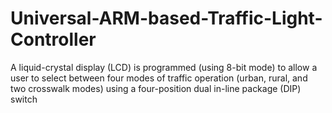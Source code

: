 # Universal-ARM-based-Traffic-Light-Controller
A liquid-crystal display (LCD) is programmed (using 8-bit mode) to allow a user to select between four modes of traffic operation (urban, rural, and two crosswalk modes) using a four-position dual in-line package (DIP) switch
